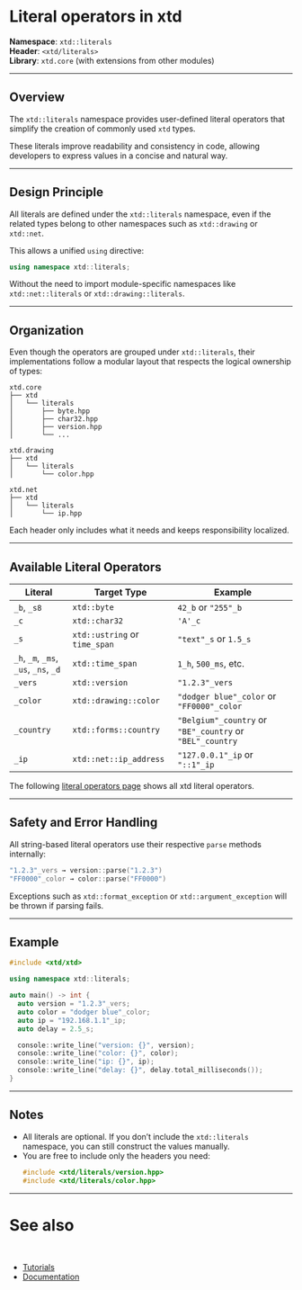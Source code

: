 # Literal operators in xtd


**Namespace**: `xtd::literals`  
**Header**: `<xtd/literals>`  
**Library**: `xtd.core` (with extensions from other modules)

---

## Overview

The `xtd::literals` namespace provides user-defined literal operators that simplify the creation of commonly used `xtd` types.

These literals improve readability and consistency in code, allowing developers to express values in a concise and natural way.

---

## Design Principle

All literals are defined under the `xtd::literals` namespace, even if the related types belong to other namespaces such as `xtd::drawing` or `xtd::net`.

This allows a unified `using` directive:

```cpp
using namespace xtd::literals;
```

Without the need to import module-specific namespaces like `xtd::net::literals` or `xtd::drawing::literals`.

---

## Organization

Even though the operators are grouped under `xtd::literals`, their implementations follow a modular layout that respects the logical ownership of types:

```
xtd.core
├── xtd
│   └── literals
│       ├── byte.hpp
│       ├── char32.hpp
│       ├── version.hpp
│       └── ...

xtd.drawing
├── xtd
│   └── literals
│       └── color.hpp

xtd.net
├── xtd
│   └── literals
│       └── ip.hpp
```

Each header only includes what it needs and keeps responsibility localized.

---

## Available Literal Operators

| Literal                               | Target Type                    | Example                                                  |
|---------------------------------------|--------------------------------|----------------------------------------------------------|
| `_b`, `_s8`                           | `xtd::byte`                    | `42_b` or `"255"_b`                                      |
| `_c`                                  | `xtd::char32`                  | `'A'_c`                                                  |
| `_s`                                  | `xtd::ustring` or `time_span`  | `"text"_s` or `1.5_s`                                    |
| `_h`, `_m`, `_ms`, `_us`, `_ns`, `_d` | `xtd::time_span`               | `1_h`, `500_ms`, etc.                                    |
| `_vers`                               | `xtd::version`                 | `"1.2.3"_vers`                                           |
| `_color`                              | `xtd::drawing::color`          | `"dodger blue"_color` or `"FF0000"_color`                |
| `_country`                            | `xtd::forms::country`          | `"Belgium"_country` or `"BE"_country` or `"BEL"_country` |
| `_ip`                                 | `xtd::net::ip_address`         | `"127.0.0.1"_ip` or `"::1"_ip`   |

The following [literal operators page](https://gammasoft71.github.io/xtd/reference_guides/latest/group__literals.html) shows all xtd literal operators.

---

## Safety and Error Handling

All string-based literal operators use their respective `parse` methods internally:

```cpp
"1.2.3"_vers → version::parse("1.2.3")
"FF0000"_color → color::parse("FF0000")
```

Exceptions such as `xtd::format_exception` or `xtd::argument_exception` will be thrown if parsing fails.

---

## Example

```cpp
#include <xtd/xtd>

using namespace xtd::literals;

auto main() -> int {
  auto version = "1.2.3"_vers;
  auto color = "dodger blue"_color;
  auto ip = "192.168.1.1"_ip;
  auto delay = 2.5_s;

  console::write_line("version: {}", version);
  console::write_line("color: {}", color);
  console::write_line("ip: {}", ip);
  console::write_line("delay: {}", delay.total_milliseconds());
}
```

---

## Notes

- All literals are optional. If you don’t include the `xtd::literals` namespace, you can still construct the values manually.
- You are free to include only the headers you need:
  ```cpp
  #include <xtd/literals/version.hpp>
  #include <xtd/literals/color.hpp>
  ```

---

# See also
​​​
* [Tutorials](/docs/documentation/Guides/Overview/Tutorials)
* [Documentation](/docs/documentation)

[//]: # (https://learn.microsoft.com/en-us/dotnet/standard/base-types/custom-date-and-time-format-strings)
